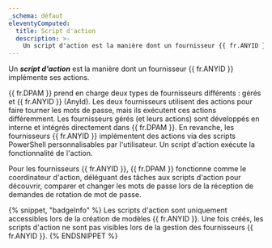 ```yaml
---
_schema: défaut
eleventyComputed:
  title: Script d'action
  description: >-
    Un script d'action est la manière dont un fournisseur {{ fr.ANYID }} implémente ses actions.
---
```

Un ***script d'action*** est la manière dont un fournisseur {{ fr.ANYID }} implémente ses actions.

{{ fr.DPAM }} prend en charge deux types de fournisseurs différents : gérés et {{ fr.ANYID }} (AnyId). Les deux fournisseurs utilisent des actions pour faire tourner les mots de passe, mais ils exécutent ces actions différemment. Les fournisseurs gérés (et leurs actions) sont développés en interne et intégrés directement dans {{ fr.DPAM }}. En revanche, les fournisseurs {{ fr.ANYID }} implémentent des actions via des scripts PowerShell personnalisables par l'utilisateur. Un script d'action exécute la fonctionnalité de l'action.

Pour les fournisseurs {{ fr.ANYID }}, {{ fr.DPAM }} fonctionne comme le coordinateur d'action, déléguant des tâches aux scripts d'action pour découvrir, comparer et changer les mots de passe lors de la réception de demandes de rotation de mot de passe.

{% snippet, "badgeInfo" %}
Les scripts d'action sont uniquement accessibles lors de la création de modèles {{ fr.ANYID }}. Une fois créés, les scripts d'action ne sont pas visibles lors de la gestion des fournisseurs {{ fr.ANYID }}.
{% ENDSNIPPET %}
